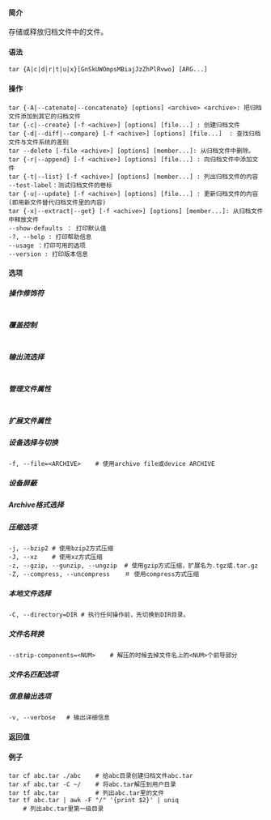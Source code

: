 #### 简介

存储或释放归档文件中的文件。

#### 语法

```
tar {A|c|d|r|t|u|x}[GnSkUWOmpsMBiajJzZhPlRvwo] [ARG...]
```

#### 操作

```
tar {-A|--catenate|--concatenate} [options] <archive> <archive>: 把归档文件添加到其它的归档文件
tar {-c|--create} [-f <achive>] [options] [file...] : 创建归档文件
tar {-d|--diff|--compare} [-f <achive>] [options] [file...]  : 查找归档文件与文件系统的差别
tar --delete [-file <achive>] [options] [member...]: 从归档文件中删除。
tar {-r|--append} [-f <achive>] [options] [file...] : 向归档文件中添加文件
tar {-t|--list} [-f <achive>] [options] [member...] : 列出归档文件的内容
--test-label：测试归档文件的卷标
tar {-u|--update} [-f <achive>] [options] [file...] : 更新归档文件的内容(即用新文件替代归档文件里的内容)
tar {-x|--extract|--get} [-f <achive>] [options] [member...]: 从归档文件中释放文件
--show-defaults ： 打印默认值
-?, --help : 打印帮助信息
--usage ：打印可用的选项
--version : 打印版本信息
```

#### 选项

##### 操作修饰符

```

```

##### 覆盖控制

```

```

##### 输出流选择

```

```

##### 管理文件属性

```

```

##### 扩展文件属性

##### 设备选择与切换

```
-f, --file=<ARCHIVE>	# 使用archive file或device ARCHIVE
```

##### 设备屏蔽

##### Archive格式选择

##### 压缩选项

```
-j, --bzip2	# 使用bzip2方式压缩
-J, --xz	# 使用xz方式压缩
-z, --gzip, --gunzip, --ungzip	# 使用gzip方式压缩，扩展名为.tgz或.tar.gz
-Z, --compress, --uncompress	＃ 使用compress方式压缩
```



##### 本地文件选择

```
-C, --directory=DIR	# 执行任何操作前，先切换到DIR目录。

```

##### 文件名转换

```
--strip-components=<NUM>	# 解压的时候去掉文件名上的<NUM>个前导部分
```



##### 文件名匹配选项

##### 信息输出选项

```
-v, --verbose	# 输出详细信息
```



#### 返回值

#### 例子

```
tar cf abc.tar ./abc	# 给abc目录创建归档文件abc.tar
tar xf abc.tar -C ~/	# 将abc.tar解压到用户目录
tar tf abc.tar			# 列出abc.tar里的文件
tar tf abc.tar | awk -F "/" '{print $2}' | uniq
	# 列出abc.tar里第一级目录
```



​	